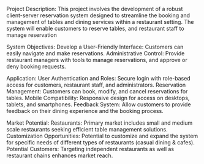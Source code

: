 Project Description: 
This project involves the development of a robust client-server reservation system designed to streamline the booking and management of tables and dining services within a restaurant setting. The system will enable customers to reserve tables, and restaurant staff to manage reservation

System Objectives:
Develop a User-Friendly Interface: Customers can easily navigate and make reservations.
Administrative Control: Provide restaurant managers with tools to manage reservations, and approve or deny booking requests.

Application:
User Authentication and Roles: Secure login with role-based access for customers, restaurant staff, and administrators.
Reservation Management: Customers can book, modify, and cancel reservations for tables.
Mobile Compatibility: Responsive design for access on desktops, tablets, and smartphones.
Feedback System: Allow customers to provide feedback on their dining experience and the booking process.

Market Potential:
Restaurants: Primary market includes small and medium scale restaurants seeking efficient table management solutions.
Customization Opportunities: Potential to customize and expand the system for specific needs of different types of restaurants (casual dining & cafes).
Potential Customers: Targeting independent restaurants as well as restaurant chains enhances market reach.
